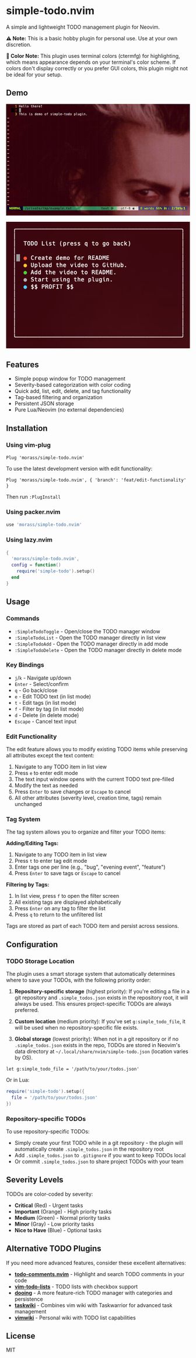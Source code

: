# simple-todo.nvim

A simple and lightweight TODO management plugin for Neovim.

**⚠️ Note:** This is a basic hobby plugin for personal use. Use at your own discretion.

**🎨 Color Note:** This plugin uses terminal colors (ctermfg) for highlighting, which means appearance depends on your terminal's color scheme. If colors don't display correctly or you prefer GUI colors, this plugin might not be ideal for your setup.

## Demo

![simple-todo.nvim demo](assets/demo.gif)

![simple-todo.nvim screenshot](assets/demo.png)

## Features

- Simple popup window for TODO management
- Severity-based categorization with color coding
- Quick add, list, edit, delete, and tag functionality
- Tag-based filtering and organization
- Persistent JSON storage
- Pure Lua/Neovim (no external dependencies)

## Installation

### Using vim-plug

```vim
Plug 'morass/simple-todo.nvim'
```

To use the latest development version with edit functionality:
```vim
Plug 'morass/simple-todo.nvim', { 'branch': 'feat/edit-functionality' }
```

Then run `:PlugInstall`

### Using packer.nvim

```lua
use 'morass/simple-todo.nvim'
```

### Using lazy.nvim

```lua
{
  'morass/simple-todo.nvim',
  config = function()
    require('simple-todo').setup()
  end
}
```

## Usage

### Commands

- `:SimpleTodoToggle` - Open/close the TODO manager window
- `:SimpleTodoList` - Open the TODO manager directly in list view
- `:SimpleTodoAdd` - Open the TODO manager directly in add mode
- `:SimpleTodoDelete` - Open the TODO manager directly in delete mode

### Key Bindings

- `j`/`k` - Navigate up/down
- `Enter` - Select/confirm
- `q` - Go back/close
- `e` - Edit TODO text (in list mode)
- `t` - Edit tags (in list mode)
- `f` - Filter by tag (in list mode)
- `d` - Delete (in delete mode)
- `Escape` - Cancel text input

### Edit Functionality

The edit feature allows you to modify existing TODO items while preserving all attributes except the text content:

1. Navigate to any TODO item in list view
2. Press `e` to enter edit mode
3. The text input window opens with the current TODO text pre-filled
4. Modify the text as needed
5. Press `Enter` to save changes or `Escape` to cancel
6. All other attributes (severity level, creation time, tags) remain unchanged

### Tag System

The tag system allows you to organize and filter your TODO items:

**Adding/Editing Tags:**
1. Navigate to any TODO item in list view
2. Press `t` to enter tag edit mode
3. Enter tags one per line (e.g., "bug", "evening event", "feature")
4. Press `Enter` to save tags or `Escape` to cancel

**Filtering by Tags:**
1. In list view, press `f` to open the filter screen
2. All existing tags are displayed alphabetically
3. Press `Enter` on any tag to filter the list
4. Press `q` to return to the unfiltered list

Tags are stored as part of each TODO item and persist across sessions.

## Configuration

### TODO Storage Location

The plugin uses a smart storage system that automatically determines where to save your TODOs, with the following priority order:

1. **Repository-specific storage** (highest priority): If you're editing a file in a git repository and `.simple_todos.json` exists in the repository root, it will always be used. This ensures project-specific TODOs are always preferred.

2. **Custom location** (medium priority): If you've set `g:simple_todo_file`, it will be used when no repository-specific file exists.

3. **Global storage** (lowest priority): When not in a git repository or if no `.simple_todos.json` exists in the repo, TODOs are stored in Neovim's data directory at `~/.local/share/nvim/simple-todo.json` (location varies by OS).

```vim
let g:simple_todo_file = '/path/to/your/todos.json'
```

Or in Lua:

```lua
require('simple-todo').setup({
  file = '/path/to/your/todos.json'
})
```

### Repository-specific TODOs

To use repository-specific TODOs:
- Simply create your first TODO while in a git repository - the plugin will automatically create `.simple_todos.json` in the repository root
- Add `.simple_todos.json` to `.gitignore` if you want to keep TODOs local
- Or commit `.simple_todos.json` to share project TODOs with your team

## Severity Levels

TODOs are color-coded by severity:
- **Critical** (Red) - Urgent tasks
- **Important** (Orange) - High priority tasks
- **Medium** (Green) - Normal priority tasks
- **Minor** (Gray) - Low priority tasks
- **Nice to Have** (Blue) - Optional tasks

## Alternative TODO Plugins

If you need more advanced features, consider these excellent alternatives:

- [**todo-comments.nvim**](https://github.com/folke/todo-comments.nvim) - Highlight and search TODO comments in your code
- [**vim-todo-lists**](https://github.com/aserebryakov/vim-todo-lists) - TODO lists with checkbox support
- [**dooing**](https://github.com/atiladefreitas/dooing) - A more feature-rich TODO manager with categories and persistence
- [**taskwiki**](https://github.com/tools-life/taskwiki) - Combines vim wiki with Taskwarrior for advanced task management
- [**vimwiki**](https://github.com/vimwiki/vimwiki) - Personal wiki with TODO list capabilities

## License

MIT
